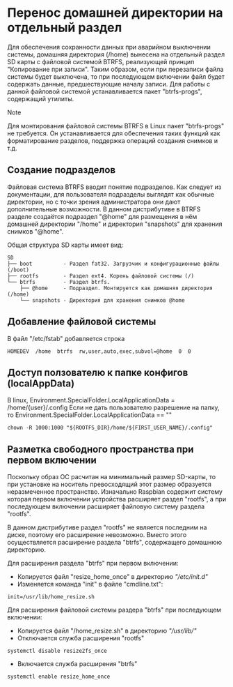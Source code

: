 # Перенос домашней директории на отдельный раздел
Для обеспечения сохранности данных при аварийном выключении системы,
домашняя директория (/home) вынесена на отдельный раздел SD карты с
файловой системой BTRFS, реализующей принцип "Копирование при записи".
Таким образом, если при перезаписи файла системы будет выключена, то при
последующем включении файл будет содержать данные, предшествующие началу
записи. Для работы с данной файловой системой устанавливается пакет "btrfs-progs",
содержащий утилиты.

> [!NOTE]
> Для монтирования файловой системы BTRFS в Linux пакет "btrfs-progs"
> не требуется. Он устанавливается для обеспечения таких функций
> как форматирование разделов, поддержка операций создания снимков и т.д.

## Создание подразделов
Файловая система BTRFS вводит понятие подразделов. Как следует из документации,
для пользователя подразделы выглядят как обычные директории, но с точки зрения
администратора они дают дополнительные возможности. В данном дистрибутиве
в BTRFS разделе создаётся подраздел "@home" для размещения в нём домашней
директории "/home" и директория "snapshots" для хранения снимков "@home".

Общая структура SD карты имеет вид:

```
SD
├── boot          - Раздел fat32. Загрузчик и конфигурационные файлы (/boot)
├── rootfs        - Раздел ext4. Корень файловой системы (/)
└── btrfs         - Раздел btrfs.
    ├── @home     - Подраздел. Монтируется как домашняя директория (/home)
    └── snapshots - Директория для хранения снимков @home
```

## Добавление файловой системы
В файл "/etc/fstab" добавляется строка
```
HOMEDEV  /home  btrfs  rw,user,auto,exec,subvol=@home  0  0
```

## Доступ ползователю к папке конфигов (localAppData)
В linux, Environment.SpecialFolder.LocalApplicationData = /home/{user}/.config
Если не дать пользователю разрешение на папку, то 
Environment.SpecialFolder.LocalApplicationData == ""
```
chown -R 1000:1000 "${ROOTFS_DIR}/home/${FIRST_USER_NAME}/.config"
```

## Разметка свободного пространства при первом включении
Поскольку образ ОС расчитан на минимальный размер SD-карты, то при
установке на носитель превосходящий этот размер образуется неразмеченное
пространство. Изначально Raspbian содержит систему которая первом включении устройства расширяет раздел "rootfs", а при последующем включении расширяет
файловую систему раздела "rootfs".

В данном дистрибутиве раздел "rootfs" не является последним на диске, поэтому
его расширение невозможно. Вместо этого осуществляется расширение раздела "btrfs",
содержащего домашнюю директорию.

Для расширения раздела "btrfs" при первом включении:

* Копируется файл "resize_home_once" в директорию _"/etc/init.d"_
* Изменяется команда "init" в файле "cmdline.txt":
```
init=/usr/lib/home_resize.sh
```

Для расширения файловой системы раздера "btrfs" при последующем включении:

* Копируется файл "/home_resize.sh" в директорию _"/usr/lib/"_
* Отключается служба расширения "rootfs"
```
systemctl disable resize2fs_once
```
* Включается служба расширения "btrfs"
```
systemctl enable resize_home_once
```
